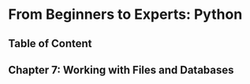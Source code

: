 # From Beginners to Experts: Python
## Table of Content
## Chapter 7: Working with Files and Databases
